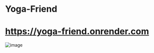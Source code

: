 # Yoga-Friend
# https://yoga-friend.onrender.com
![image](https://github.com/Naush-zd/Yoga-Friend-Website/assets/138758708/3ea0e9d0-b450-406c-9510-9fd1beab143a)

